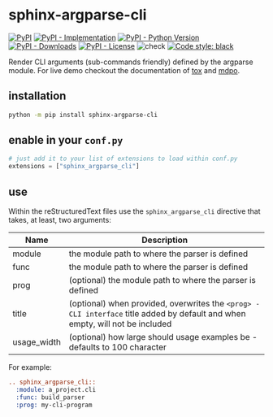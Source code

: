 # sphinx-argparse-cli

[![PyPI](https://img.shields.io/pypi/v/sphinx-argparse-cli?style=flat-square)](https://pypi.org/project/sphinx-argparse-cli)
[![PyPI - Implementation](https://img.shields.io/pypi/implementation/sphinx-argparse-cli?style=flat-square)](https://pypi.org/project/sphinx-argparse-cli)
[![PyPI - Python Version](https://img.shields.io/pypi/pyversions/sphinx-argparse-cli?style=flat-square)](https://pypi.org/project/sphinx-argparse-cli)
[![PyPI - Downloads](https://img.shields.io/pypi/dm/sphinx-argparse-cli?style=flat-square)](https://pypistats.org/packages/sphinx-argparse-cli)
[![PyPI - License](https://img.shields.io/pypi/l/sphinx-argparse-cli?style=flat-square)](https://opensource.org/licenses/MIT)
![check](https://github.com/gaborbernat/sphinx-argparse-cli/workflows/check/badge.svg?branch=main)
[![Code style:
black](https://img.shields.io/badge/code%20style-black-000000.svg?style=flat-square)](https://github.com/psf/black)

Render CLI arguments (sub-commands friendly) defined by the argparse module. For live demo checkout the documentation of
[tox](https://tox.readthedocs.io/en/rewrite/cli_interface.html) and
[mdpo](https://mdpo.readthedocs.io/en/latest/cli.html#command-line-interfaces).

## installation

```bash
python -m pip install sphinx-argparse-cli
```

## enable in your `conf.py`

```python
# just add it to your list of extensions to load within conf.py
extensions = ["sphinx_argparse_cli"]
```

## use

Within the reStructuredText files use the `sphinx_argparse_cli` directive that takes, at least, two arguments:

| Name        | Description                                                                                                                   |
| ----------- | ----------------------------------------------------------------------------------------------------------------------------- |
| module      | the module path to where the parser is defined                                                                                |
| func        | the module path to where the parser is defined                                                                                |
| prog        | (optional) the module path to where the parser is defined                                                                     |
| title       | (optional) when provided, overwrites the `<prog> - CLI interface` title added by default and when empty, will not be included |
| usage_width | (optional) how large should usage examples be - defaults to 100 character                                                     |

For example:

```rst
.. sphinx_argparse_cli::
  :module: a_project.cli
  :func: build_parser
  :prog: my-cli-program
```
